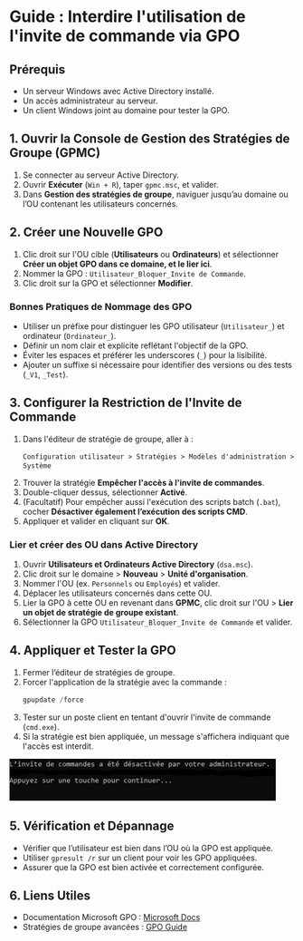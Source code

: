 # Guide : Interdire l'utilisation de l'invite de commande via GPO

## Prérequis
- Un serveur Windows avec Active Directory installé.
- Un accès administrateur au serveur.
- Un client Windows joint au domaine pour tester la GPO.

## 1. Ouvrir la Console de Gestion des Stratégies de Groupe (GPMC)
1. Se connecter au serveur Active Directory.
2. Ouvrir **Exécuter** (`Win + R`), taper `gpmc.msc`, et valider.
3. Dans **Gestion des stratégies de groupe**, naviguer jusqu’au domaine ou l’OU contenant les utilisateurs concernés.

## 2. Créer une Nouvelle GPO
1. Clic droit sur l'OU cible (**Utilisateurs** ou **Ordinateurs**) et sélectionner **Créer un objet GPO dans ce domaine, et le lier ici**.
2. Nommer la GPO : `Utilisateur_Bloquer_Invite de Commande`.
3. Clic droit sur la GPO et sélectionner **Modifier**.

### Bonnes Pratiques de Nommage des GPO
- Utiliser un préfixe pour distinguer les GPO utilisateur (`Utilisateur_`) et ordinateur (`Ordinateur_`).
- Définir un nom clair et explicite reflétant l'objectif de la GPO.
- Éviter les espaces et préférer les underscores (`_`) pour la lisibilité.
- Ajouter un suffixe si nécessaire pour identifier des versions ou des tests (`_V1`, `_Test`).

## 3. Configurer la Restriction de l'Invite de Commande
1. Dans l'éditeur de stratégie de groupe, aller à :
   ```
   Configuration utilisateur > Stratégies > Modèles d'administration > Système
   ```
2. Trouver la stratégie **Empêcher l'accès à l'invite de commandes**.
3. Double-cliquer dessus, sélectionner **Activé**.
4. (Facultatif) Pour empêcher aussi l'exécution des scripts batch (`.bat`), cocher **Désactiver également l’exécution des scripts CMD**.
5. Appliquer et valider en cliquant sur **OK**.

### Lier et créer des OU dans Active Directory
1. Ouvrir **Utilisateurs et Ordinateurs Active Directory** (`dsa.msc`).
2. Clic droit sur le domaine > **Nouveau** > **Unité d'organisation**.
3. Nommer l'OU (ex. `Personnels` ou `Employés`) et valider.
4. Déplacer les utilisateurs concernés dans cette OU.
5. Lier la GPO à cette OU en revenant dans **GPMC**, clic droit sur l'OU > **Lier un objet de stratégie de groupe existant**.
6. Sélectionner la GPO `Utilisateur_Bloquer_Invite de Commande` et valider.

## 4. Appliquer et Tester la GPO
1. Fermer l’éditeur de stratégies de groupe.
2. Forcer l'application de la stratégie avec la commande :
   ```powershell
   gpupdate /force
   ```
3. Tester sur un poste client en tentant d'ouvrir l'invite de commande (`cmd.exe`).
4. Si la stratégie est bien appliquée, un message s'affichera indiquant que l'accès est interdit.

![Message d'interdiction](gpo-cmd-blocked.jpg)


## 5. Vérification et Dépannage
- Vérifier que l’utilisateur est bien dans l’OU où la GPO est appliquée.
- Utiliser `gpresult /r` sur un client pour voir les GPO appliquées.
- Assurer que la GPO est bien activée et correctement configurée.

## 6. Liens Utiles
- Documentation Microsoft GPO : [Microsoft Docs](https://docs.microsoft.com/en-us/windows-server/)
- Stratégies de groupe avancées : [GPO Guide](https://docs.microsoft.com/en-us/windows-server/identity/ad-ds/manage/component-updates/gpo-management)

